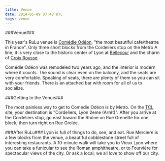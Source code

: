 ```yaml
---
title: Venue
date: 2014-05-09 07:48 UTC
tags: venue
---
```


###Venue###

This year's RuLu venue is [Comédie Odéon](https://maps.google.com/maps?um=1&ie=UTF-8&q=Com%C3%A9die+Od%C3%A9on&fb=1&hq=Com%C3%A9die+Od%C3%A9on,+Rue+Grol%C3%A9e,+Lyon,+France), "the most beautiful cafe/theatre in France". Only three short blocks from the Cordeliers stop on the Metro A line, it is very close to the historic center of Lyon at [Bellecour](https://en.wikipedia.org/wiki/Place_Bellecour) and the charm of [Croix Rousse](https://en.wikipedia.org/wiki/La_Croix-Rousse). 

Comédie Odéon was remodeled two years ago, and the interior is modern where it counts. The sound is clear even on the balcony, and the seats are very comfortable. Speaking of seats, there are plenty of them so you can sit with your friends. There is an attached bar with room for all of us to socialize.

###Getting to the Venue###

The most painless way to get to Comédie Odéon is by Metro. On the [TCL](http://www.tcl.fr/) site, your destination is "Cordeliers, Lyon 2eme (Arrêt)". After you arrive at the Cordeliers stop, go east toward the Rhône on Rue Grenette for one block, then turn right on Rue Grolée.

###After RuLu###
Lyon is full of things to do, see, and eat. Rue Merciere is a few blocks from the venue, a beautiful cobblestone street full of interesting restaurants. A 10-minute walk will take you to Vieux Lyon where you can take a funicular to see the Roman amphitheatre, or to Fourvière for spectacular views of the city. Or ask a local; we all love to show off our city.
